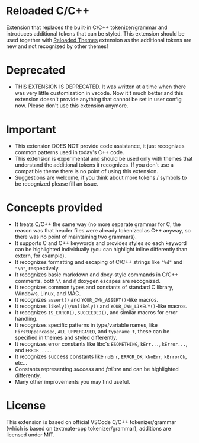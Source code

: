 # Reloaded C/C++

Extension that replaces the built-in C/C++ tokenizer/grammar and introduces additional tokens that can be styled. This extension should be used together with [Reloaded Themes](https://marketplace.visualstudio.com/items?itemName=reloadedextensions.reloaded-themes) extension as the additional tokens are new and not recognized by other themes!

# Deprecated

  * THIS EXTENSION IS DEPRECATED. It was written at a time when there was very little customization in vscode. Now it't much better and this extension doesn't provide anything that cannot be set in user config now. Please don't use this extension anymore.

# Important

  * This extension DOES NOT provide code assistance, it just recognizes common patterns used in today's C++ code.
  * This extension is experimental and should be used only with themes that understand the additional tokens it recognizes. If you don't use a compatible theme there is no point of using this extension.
  * Suggestions are welcome, if you think about more tokens / symbols to be recognized please fill an issue.

# Concepts provided

  * It treats C/C++ the same way (no more separate grammar for C, the reason was that header files were already tokenized as C++ anyway, so there was no point of maintaining two grammars).
  * It supports C and C++ keywords and provides styles so each keyword can be highlighted individually (you can highlight inline differently than extern, for example).
  * It recognizes formatting and escaping of C/C++ strings like `"%d"` and `"\n"`, respectively.
  * It recognizes basic markdown and doxy-style commands in C/C++ comments, both `\\` and `@` doxygen escapes are recognized.
  * It recognizes common types and constants of standard C library, Windows, Linux, and MAC.
  * It recognizes `assert()` and `YOUR_OWN_ASSERT()`-like macros.
  * It recognizes `likely()/unlikely()` and `YOUR_OWN_LIKELY()`-like macros.
  * It recognizes `IS_ERROR()`, `SUCCEEDED()`, and similar macros for error handling.
  * It recognizes specific patterns in type/variable names, like `FirstUppercased`, `ALL_UPPERCASED`, and `typename_t`, these can be specified in themes and styled differently.
  * It recognizes error constants like libc's `ESOMETHING`, `kErr...`, `kError...`, and `ERROR_...`.
  * It recognizes success constants like `noErr`, `ERROR_OK`, `kNoErr`, `kErrorOk`, etc...
  * Constants representing *success* and *failure* and can be highlighted differently.
  * Many other improvements you may find useful.

# License

This extension is based on official VSCode C/C++ tokenizer/grammar (which is based on textmate-cpp tokenizer/grammar), additions are licensed under MIT.
